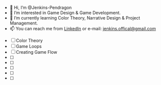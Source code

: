 - 👋 Hi, I’m @Jenkins-Pendragon
- 👀 I’m interested in Game Design & Game Development.
- 🌱 I’m currently learning Color Theory, Narrative Design & Project Management. 
- 📫 You can reach me from [LinkedIn](https://www.linkedin.com/in/jenkinspendragon/) or e-mail: jenkins.offical@gmail.com


- [ ] Color Theory
- [ ] Game Loops
- [ ] Creating Game Flow
- [ ] 
- [ ] 
- [ ] 
- [ ] 
- [ ] 
